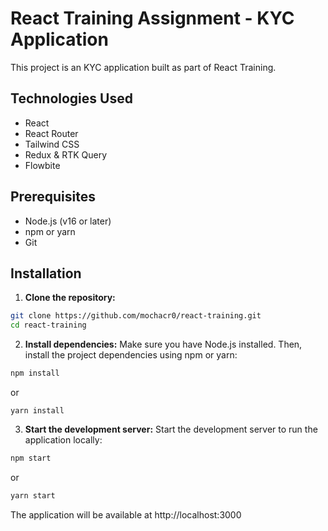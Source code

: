 # React Training Assignment - KYC Application

This project is an KYC application built as part of React Training.

## Technologies Used

-   React
-   React Router
-   Tailwind CSS
-   Redux & RTK Query
-   Flowbite

## Prerequisites

-   Node.js (v16 or later)
-   npm or yarn
-   Git

## Installation

1. **Clone the repository:**

```bash
git clone https://github.com/mochacr0/react-training.git
cd react-training
```

2. **Install dependencies:** Make sure you have Node.js installed. Then, install the project dependencies using npm or yarn:

```bash
npm install
```
or
```base
yarn install
```

3. **Start the development server:** Start the development server to run the application locally:

```bash
npm start
```
or
```bash
yarn start
```

The application will be available at http://localhost:3000
